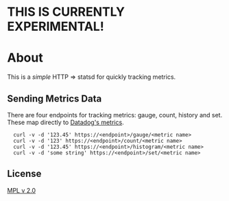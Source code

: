 # THIS IS CURRENTLY EXPERIMENTAL!

# About 

This is a *simple* HTTP => statsd for quickly tracking metrics. 

## Sending Metrics Data

There are four endpoints for tracking metrics: gauge, count, history and set. These map directly to 
[Datadog's metrics](http://docs.datadoghq.com/guides/dogstatsd/#metrics).


````
  curl -v -d '123.45' https://<endpoint>/gauge/<metric name>
  curl -v -d '123' https://<endpoint>/count/<metric name>
  curl -v -d '123.45' https://<endpoint>/histogram/<metric name>
  curl -v -d 'some string' https://<endpoint>/set/<metric name>
````

## License

[MPL v 2.0](https://www.mozilla.org/MPL/2.0/index.txt)
